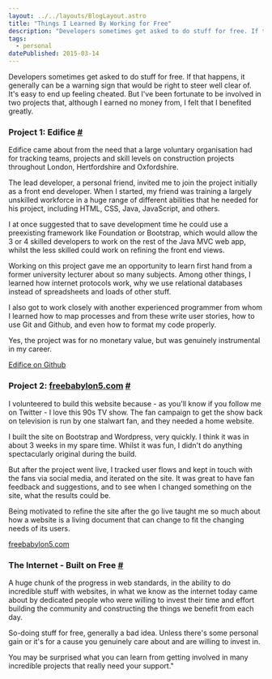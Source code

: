 ```yaml
---
layout: ../../layouts/BlogLayout.astro
title: "Things I Learned By Working for Free"
description: "Developers sometimes get asked to do stuff for free. If that happens, it generally can be a warning sign that would be right to steer well clear of. It's easy to end up feeling cheated. But I've been fortunate to be involved in two projects that, although I earned no money from, I felt that I benefited greatly."
tags: 
  - personal
datePublished: 2015-03-14
---
```


Developers sometimes get asked to do stuff for free. If that happens, it generally can be a warning sign that would be right to steer well clear of. It's easy to end up feeling cheated. But I've been fortunate to be involved in two projects that, although I earned no money from, I felt that I benefited greatly.

### Project 1: Edifice [#](https://deliciousreverie.co.uk/posts/things-i-learned-working-for-free/#project-1:-edifice)

Edifice came about from the need that a large voluntary organisation had for tracking teams, projects and skill levels on construction projects throughout London, Hertfordshire and Oxfordshire.

The lead developer, a personal friend, invited me to join the project initially as a front end developer. When I started, my friend was training a largely unskilled workforce in a huge range of different abilities that he needed for his project, including HTML, CSS, Java, JavaScript, and others.

I at once suggested that to save development time he could use a preexisting framework like Foundation or Bootstrap, which would allow the 3 or 4 skilled developers to work on the rest of the Java MVC web app, whilst the less skilled could work on refining the front end views.

Working on this project gave me an opportunity to learn first hand from a former university lecturer about so many subjects. Among other things, I learned how internet protocols work, why we use relational databases instead of spreadsheets and loads of other stuff.

I also got to work closely with another experienced programmer from whom I learned how to map processes and from these write user stories, how to use Git and Github, and even how to format my code properly.

Yes, the project was for no monetary value, but was genuinely instrumental in my career.

[Edifice on Github](https://github.com/RBC1B/ROMS)

### Project 2: [freebabylon5.com](http://freebabylon5.com/) [#](https://deliciousreverie.co.uk/posts/things-i-learned-working-for-free/#project-2:-freebabylon5.com)

I volunteered to build this website because - as you'll know if you follow me on Twitter - I love this 90s TV show. The fan campaign to get the show back on television is run by one stalwart fan, and they needed a home website.

I built the site on Bootstrap and Wordpress, very quickly. I think it was in about 3 weeks in my spare time. Whilst it was fun, I didn't do anything spectacularly original during the build.

But after the project went live, I tracked user flows and kept in touch with the fans via social media, and iterated on the site. It was great to have fan feedback and suggestions, and to see when I changed something on the site, what the results could be.

Being motivated to refine the site after the go live taught me so much about how a website is a living document that can change to fit the changing needs of its users.

[freebabylon5.com](https://freebabylon5.com/)

### The Internet - Built on Free [#](https://deliciousreverie.co.uk/posts/things-i-learned-working-for-free/#the-internet-built-on-free)

A huge chunk of the progress in web standards, in the ability to do incredible stuff with websites, in what we know as the internet today came about by dedicated people who were willing to invest their time and effort building the community and constructing the things we benefit from each day.

So-doing stuff for free, generally a bad idea. Unless there's some personal gain or it's for a cause you genuinely care about and are willing to invest in.

You may be surprised what you can learn from getting involved in many incredible projects that really need your support."
